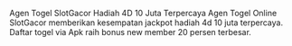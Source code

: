 Agen Togel SlotGacor Hadiah 4D 10 Juta Terpercaya
Agen Togel Online SlotGacor memberikan kesempatan jackpot hadiah 4d 10 juta terpercaya. Daftar togel via Apk raih bonus new member 20 persen terbesar.
